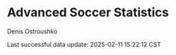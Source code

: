 # Advanced Soccer Statistics
Denis Ostroushko

<!-- gfm -->

Last successful data update: 2025-02-11 15:22:12 CST
